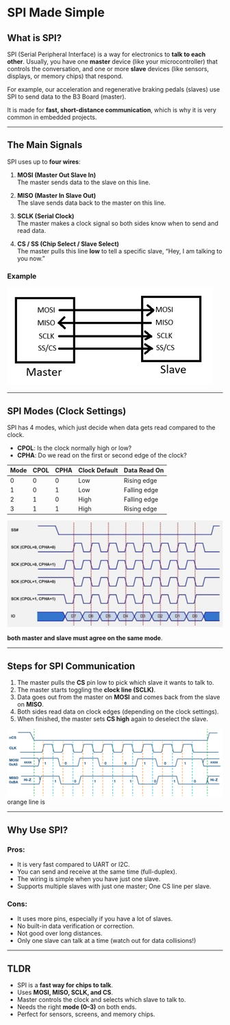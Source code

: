 # SPI Made Simple

## What is SPI?
SPI (Serial Peripheral Interface) is a way for electronics to **talk to each other**. Usually, you have one **master** device (like your microcontroller) that controls the conversation, and one or more **slave** devices (like sensors, displays, or memory chips) that respond.

For example, our acceleration and regenerative braking pedals (slaves) use SPI to send data to the B3 Board (master).

It is made for **fast, short-distance communication**, which is why it is very common in embedded projects.

---

## The Main Signals
SPI uses up to **four wires**:

1. **MOSI (Master Out Slave In)**\
   The master sends data to the slave on this line.

2. **MISO (Master In Slave Out)**\
   The slave sends data back to the master on this line.

3. **SCLK (Serial Clock)**\
   The master makes a clock signal so both sides know when to send and read data.

4. **CS / SS (Chip Select / Slave Select)**\
   The master pulls this line **low** to tell a specific slave, “Hey, I am talking to you now.”

### Example
![SPI example](../images/SPI-wiring.png)

---

## SPI Modes (Clock Settings)
SPI has 4 modes, which just decide when data gets read compared to the clock.  

- **CPOL**: Is the clock normally high or low?  
- **CPHA**: Do we read on the first or second edge of the clock?  

| Mode | CPOL | CPHA | Clock Default | Data Read On |
|------|------|------|---------------|--------------|
| 0    | 0    | 0    | Low           | Rising edge  |
| 1    | 0    | 1    | Low           | Falling edge |
| 2    | 1    | 0    | High          | Falling edge |
| 3    | 1    | 1    | High          | Rising edge  |

![SPI modes](../images/spi-clock-modes.png)

**both master and slave must agree on the same mode**.

---

## Steps for SPI Communication
1. The master pulls the **CS** pin low to pick which slave it wants to talk to.  
2. The master starts toggling the **clock line (SCLK)**.  
3. Data goes out from the master on **MOSI** and comes back from the slave on **MISO**.  
4. Both sides read data on clock edges (depending on the clock settings).  
5. When finished, the master sets **CS high** again to deselect the slave.

![spi clock diagram](../images/example-spi-clock-diagram.png)
orange line is 

---

## Why Use SPI?
### Pros:
- It is very fast compared to UART or I2C.
- You can send and receive at the same time (full-duplex).
- The wiring is simple when you have just one slave.
- Supports multiple slaves with just one master; One CS line per slave.

### Cons:
- It uses more pins, especially if you have a lot of slaves.
- No built-in data verification or correction.
- Not good over long distances.
- Only one slave can talk at a time (watch out for data collisions!)

---

## TLDR
- SPI is a **fast way for chips to talk**.  
- Uses **MOSI, MISO, SCLK, and CS**.  
- Master controls the clock and selects which slave to talk to. 
- Needs the right **mode (0–3)** on both ends.
- Perfect for sensors, screens, and memory chips.

